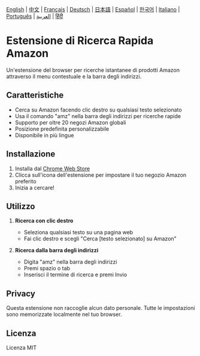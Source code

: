 [English](../README.md) | [中文](README_zh.md) | [Français](README_fr.md) | [Deutsch](README_de.md) | [日本語](README_ja.md) | [Español](README_es.md) | [한국어](README_ko.md) | [Italiano](README_it.md) | [Português](README_pt.md) | [العربية](README_ar.md) | [हिंदी](README_hi.md)

# Estensione di Ricerca Rapida Amazon

Un'estensione del browser per ricerche istantanee di prodotti Amazon attraverso il menu contestuale e la barra degli indirizzi.

## Caratteristiche

- Cerca su Amazon facendo clic destro su qualsiasi testo selezionato
- Usa il comando "amz" nella barra degli indirizzi per ricerche rapide
- Supporto per oltre 20 negozi Amazon globali
- Posizione predefinita personalizzabile
- Disponibile in più lingue

## Installazione

1. Installa dal [Chrome Web Store](https://chromewebstore.google.com/detail/amazon-quick-search-right/cjfihmfkemfbaeiihbeefmapfahgjodi)
2. Clicca sull'icona dell'estensione per impostare il tuo negozio Amazon preferito
3. Inizia a cercare!

## Utilizzo

1. **Ricerca con clic destro**
   - Seleziona qualsiasi testo su una pagina web
   - Fai clic destro e scegli "Cerca [testo selezionato] su Amazon"

2. **Ricerca dalla barra degli indirizzi**
   - Digita "amz" nella barra degli indirizzi
   - Premi spazio o tab
   - Inserisci il termine di ricerca e premi Invio

## Privacy

Questa estensione non raccoglie alcun dato personale. Tutte le impostazioni sono memorizzate localmente nel tuo browser.

## Licenza

Licenza MIT 
